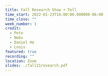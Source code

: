 ```yaml
---
title: Fall Research Show + Tell
time_start: 2022-01-23T14:00:00.000000-06:00
time_close: ""
week_number: 1
credit:
  - Pete
  - Nebu
  - Daniel He
  - Louis
featured: true
recording: ""
location: Zoom
slides: ./fall21research.pdf
---
```

